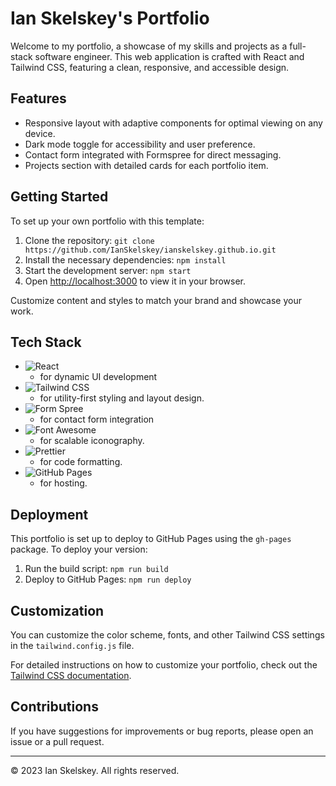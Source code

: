 # Ian Skelskey's Portfolio

Welcome to my portfolio, a showcase of my skills and projects as a full-stack software engineer. This web application is crafted with React and Tailwind CSS, featuring a clean, responsive, and accessible design.

## Features

- Responsive layout with adaptive components for optimal viewing on any device.
- Dark mode toggle for accessibility and user preference.
- Contact form integrated with Formspree for direct messaging.
- Projects section with detailed cards for each portfolio item.

## Getting Started

To set up your own portfolio with this template:

1. Clone the repository:
   `git clone https://github.com/IanSkelskey/ianskelskey.github.io.git`
2. Install the necessary dependencies:
   `npm install`
3. Start the development server:
   `npm start`
4. Open [http://localhost:3000](http://localhost:3000) to view it in your browser.

Customize content and styles to match your brand and showcase your work.

## Tech Stack

- ![React](https://img.shields.io/badge/-React-61DAFB?logo=react&logoColor=white)
  - for dynamic UI development
- ![Tailwind CSS](https://img.shields.io/badge/-Tailwind_CSS-38B2AC?logo=tailwind-css&logoColor=white)
  - for utility-first styling and layout design.
- ![Form Spree](https://img.shields.io/badge/-Form_Spree-2EA2EF?logo=formspree&logoColor=white)
  - for contact form integration
- ![Font Awesome](https://img.shields.io/badge/-Font_Awesome-339AF0?logo=font-awesome&logoColor=white) 
  - for scalable iconography.
- ![Prettier](https://img.shields.io/badge/-Prettier-F7B93E?logo=prettier&logoColor=white)
  - for code formatting.
- ![GitHub Pages](https://img.shields.io/badge/-Github_Pages-2088FF?logo=github&logoColor=white)
  - for hosting.

## Deployment

This portfolio is set up to deploy to GitHub Pages using the `gh-pages` package. To deploy your version:

1. Run the build script:
   `npm run build`
2. Deploy to GitHub Pages:
   `npm run deploy`

## Customization

You can customize the color scheme, fonts, and other Tailwind CSS settings in the `tailwind.config.js` file.

For detailed instructions on how to customize your portfolio, check out the [Tailwind CSS documentation](https://tailwindcss.com/docs).

## Contributions

If you have suggestions for improvements or bug reports, please open an issue or a pull request.

---

© 2023 Ian Skelskey. All rights reserved.
